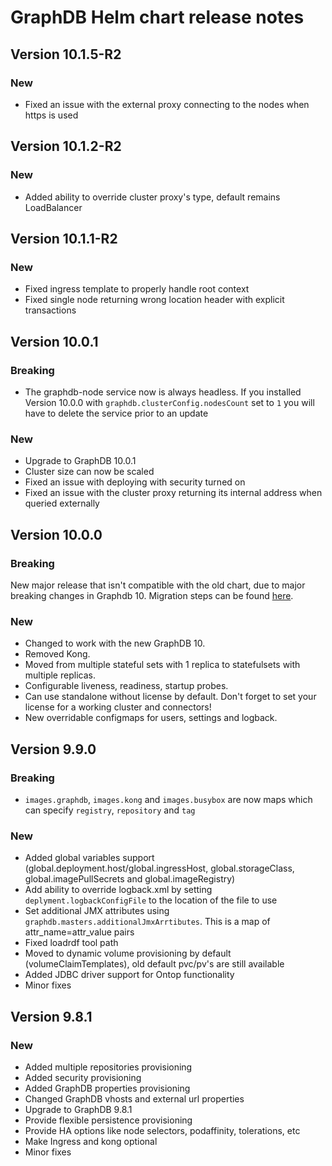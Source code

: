 # GraphDB Helm chart release notes
## Version 10.1.5-R2
### New
- Fixed an issue with the external proxy connecting to the nodes when https is used

## Version 10.1.2-R2
### New 
- Added ability to override cluster proxy's type, default remains LoadBalancer

## Version 10.1.1-R2 

### New 
- Fixed ingress template to properly handle root context
- Fixed single node returning wrong location header with explicit transactions

## Version 10.0.1

### Breaking
- The graphdb-node service now is always headless. If you installed Version 10.0.0 with `graphdb.clusterConfig.nodesCount` set to `1` you will have to delete the service prior to an update

### New
- Upgrade to GraphDB 10.0.1
- Cluster size can now be scaled
- Fixed an issue with deploying with security turned on
- Fixed an issue with the cluster proxy returning its internal address when queried externally

## Version 10.0.0

### Breaking
New major release that isn't compatible with the old chart, due to major breaking changes in Graphdb 10.
Migration steps can be found [here](README.md#cluster-migration-from-graphdb-9x-to-100).

### New
- Changed to work with the new GraphDB 10.
- Removed Kong.
- Moved from multiple stateful sets with 1 replica to statefulsets with multiple replicas.
- Configurable liveness, readiness, startup probes.
- Can use standalone without license by default. Don't forget to set your license for a working cluster and connectors!
- New overridable configmaps for users, settings and logback.

## Version 9.9.0

### Breaking

- `images.graphdb`, `images.kong` and `images.busybox` are now maps which can specify `registry`, `repository` and `tag`

### New

- Added global variables support (global.deployment.host/global.ingressHost, global.storageClass, global.imagePullSecrets and global.imageRegistry)
- Add ability to override logback.xml by setting `deplyment.logbackConfigFile` to the location of the file to use
- Set additional JMX attributes using `graphdb.masters.additionalJmxArrtibutes`. This is a map of attr_name=attr_value pairs
- Fixed loadrdf tool path
- Moved to dynamic volume provisioning by default (volumeClaimTemplates), old default pvc/pv's are still available
- Added JDBC driver support for Ontop functionality
- Minor fixes

## Version 9.8.1

### New

- Added multiple repositories provisioning
- Added security provisioning
- Added GraphDB properties provisioning
- Changed GraphDB vhosts and external url properties
- Upgrade to GraphDB 9.8.1
- Provide flexible persistence provisioning
- Provide HA options like node selectors, podaffinity, tolerations, etc
- Make Ingress and kong optional
- Minor fixes
